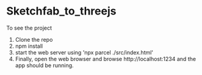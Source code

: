 # Sketchfab_to_threejs
To see the project 
1. Clone the repo
2. npm install
3. start the web server using 'npx parcel ./src/index.html'
4. Finally, open the web browser and browse http://localhost:1234 and the app should be running. 
